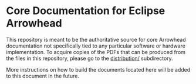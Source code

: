 # Core Documentation for Eclipse Arrowhead

This repository is meant to be the authoritative source for core Arrowhead documentation not specifically tied to any particular software or hardware implementation.
To acquire copies of the PDFs that can be produced from the files in this repository, please go to the [distribution/](distribution) subdirectory.

More instructions on how to build the documents located here will be added to this document in the future.
